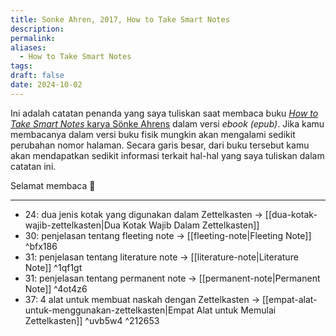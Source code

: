 ```yaml
---
title: Sonke Ahren, 2017, How to Take Smart Notes
description: 
permalink: 
aliases:
  - How to Take Smart Notes
tags: 
draft: false
date: 2024-10-02
---
```

Ini adalah catatan penanda yang saya tuliskan saat membaca buku [*How to Take Smart Notes* karya Sönke Ahrens](https://www.goodreads.com/book/show/34507927-how-to-take-smart-notes) dalam versi *ebook (epub)*. Jika kamu membacanya dalam versi buku fisik mungkin akan mengalami sedikit perubahan nomor halaman. Secara garis besar, dari buku tersebut kamu akan mendapatkan sedikit informasi terkait hal-hal yang saya tuliskan dalam catatan ini. 

Selamat membaca 📖

---

- 24: dua jenis kotak yang digunakan dalam Zettelkasten → [[dua-kotak-wajib-zettelkasten|Dua Kotak Wajib Dalam Zettelkasten]]
- 30: penjelasan tentang fleeting note → [[fleeting-note|Fleeting Note]] ^bfx186
- 31: penjelasan tentang literature note  → [[literature-note|Literature Note]]  ^1qf1gt
- 31: penjelasan tentang permanent note → [[permanent-note|Permanent Note]] ^4ot4z6
- 37: 4 alat untuk membuat naskah dengan Zettelkasten → [[empat-alat-untuk-menggunakan-zettelkasten|Empat Alat untuk Memulai Zettelkasten]] ^uvb5w4  ^212653